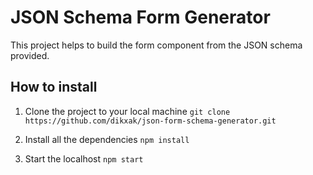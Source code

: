 # JSON Schema Form Generator

This project helps to build the form component from the JSON schema provided.

## How to install

1. Clone the project to your local machine
   `git clone https://github.com/dikxak/json-form-schema-generator.git`

2. Install all the dependencies
   `npm install`

3. Start the localhost
   `npm start`
